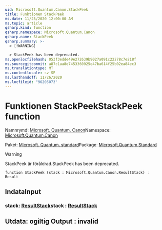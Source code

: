 ```yaml
---
uid: Microsoft.Quantum.Canon.StackPeek
title: Funktionen StackPeek
ms.date: 11/25/2020 12:00:00 AM
ms.topic: article
qsharp.kind: function
qsharp.namespace: Microsoft.Quantum.Canon
qsharp.name: StackPeek
qsharp.summary: >-
  > [!WARNING]

  > StackPeek has been deprecated.
ms.openlocfilehash: 053f3edde49e272639b9027a091c22278c7e218f
ms.sourcegitcommit: a87c1aa8e7453360025e47ba614f25b02ea84ec3
ms.translationtype: MT
ms.contentlocale: sv-SE
ms.lasthandoff: 11/26/2020
ms.locfileid: "96205073"
---
```

# <a name="stackpeek-function"></a><span data-ttu-id="43a84-102">Funktionen StackPeek</span><span class="sxs-lookup"><span data-stu-id="43a84-102">StackPeek function</span></span>

<span data-ttu-id="43a84-103">Namnrymd: [Microsoft. Quantum. Canon](xref:Microsoft.Quantum.Canon)</span><span class="sxs-lookup"><span data-stu-id="43a84-103">Namespace: [Microsoft.Quantum.Canon](xref:Microsoft.Quantum.Canon)</span></span>

<span data-ttu-id="43a84-104">Paket: [Microsoft. Quantum. standard](https://nuget.org/packages/Microsoft.Quantum.Standard)</span><span class="sxs-lookup"><span data-stu-id="43a84-104">Package: [Microsoft.Quantum.Standard](https://nuget.org/packages/Microsoft.Quantum.Standard)</span></span>


> [!WARNING]
> <span data-ttu-id="43a84-105">StackPeek är föråldrad.</span><span class="sxs-lookup"><span data-stu-id="43a84-105">StackPeek has been deprecated.</span></span>



```qsharp
function StackPeek (stack : Microsoft.Quantum.Canon.ResultStack) : Result
```


## <a name="input"></a><span data-ttu-id="43a84-106">Indata</span><span class="sxs-lookup"><span data-stu-id="43a84-106">Input</span></span>

### <a name="stack--resultstack"></a><span data-ttu-id="43a84-107">stack: [ResultStack](xref:Microsoft.Quantum.Canon.ResultStack)</span><span class="sxs-lookup"><span data-stu-id="43a84-107">stack : [ResultStack](xref:Microsoft.Quantum.Canon.ResultStack)</span></span>





## <a name="output--__invalidresult__"></a><span data-ttu-id="43a84-108">Utdata: __ogiltig <Result>__</span><span class="sxs-lookup"><span data-stu-id="43a84-108">Output : __invalid<Result>__</span></span>

